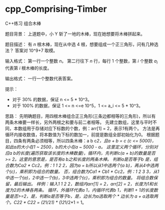 # cpp_Comprising-Timber
C++练习 组合木棒

题目背景：
上道题中，小 Y 斩了一地的木棒，现在她想要将木棒拼起来。

题目描述：
有 $n$ 根木棒，现在从中选 $4$ 根，想要组成一个正三角形，问有几种选法？
答案对 10^9+7 取模。

输入格式：
第一行一个整数 $n$。
第二行往下 $n$ 行，每行 $1$ 个整数，第 $i$ 个整数 $a_i$ 代表第 $i$ 根木棒的长度。

输出格式：
一行一个整数代表答案。

提示：
- 对于 $30\%$ 的数据，保证 n <= 5 * 10^3。
- 对于 $100\%$ 的数据，保证 1 <= n <=e 10^5，1 <= a_i <= 5 * 10^3。

思路：
先明确题目，用四根木棒组合正三角形(三条边都相等的三角形)，所以有两条木棒要一样长，另外两根之和要与前二者相等。
先建立数组，这里与平时不同，本数组用于存储对应下标数的个数，例：arr[1] = 2，表示1有两个。
方法是再循环内接收数值，将本数值为下标的数加一，前提是数组全部初始化为0。
根据题目，四条有两条必须相等，所以四条木棒：a b c*2，且a + b = c (c <= 5000)，如此a的大小在1 ~ 2500，b的大小在a ~ 5000 - a。
这里定义两个循环，分别对应a b的长度(遍历获取该长度的木棒数量)，循环内，先判断c(a + b)的数量是否 >= 2。这里的意思是，是否有a b之和长度的两条木棒。
判断a是否等于b
是，组合数为Ca2 * Cc2。例：1 1 2 2，因为a = b所以从1中选两个(a b)，再从4中选两个(c)，乘积即为组合的数量。
否，组合数为Ca1 * Cb1 * Cc2。例：1 2 3 3，从1中选一个(a)，2中选一个(b)，3中选两个(c)，乘积即为组合的数量。
将组合数保留，最后输出。
样例：输入1 1 2 2，数组内arr[1] = 2，arr[2] = 2，长度为1和长度为2的木棒各两条。
循环，外循环代表a 1，内循环代表b 1，判断1 + 1的长度数量是否>=2，是，判断a是否等于b，是，边长为a选取两个 * 边长为 a + a选取两个。C22 * C22 = (2*1/2*1) * ()2*1/2*1 = 1。
